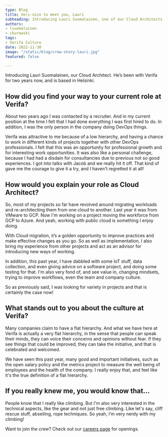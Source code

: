 ```yaml
---
type: Blog
title: Veri-nice to meet you, Lauri
subheading: Introducing Lauri Suomalainen, one of our Cloud Architects.
authors:
- lsuomalainen
- ckurowski
tags:
- Verifa Culture
date: 2022-11-30
image: "/static/blog/crew-story-lauri.jpg"
featured: false

---
```


Introducing Lauri Suomalainen, our Cloud Architect. He’s been with Verifa for two years now, and is based in Helsinki.

## How did you find your way to your current role at Verifa?

About two years ago I was contacted by a recruiter. And in my current position at the time I felt that I had done everything I was first hired to do. In addition, I was the only person in the company doing DevOps things.

Verifa was attractive to me because of a low hierarchy, and having a chance to work in different kinds of projects together with other DevOps professionals. I felt that this was an opportunity for professional growth and for interesting work opportunities. It was also like a personal challenge, because I had had a disdain for consultancies due to previous not so good experiences. I got into talks with Jacob and we really hit it off. That kind of gave me the courage to give it a try, and I haven't regretted it at all!

## How would you explain your role as Cloud Architect?

So, most of my projects so far have revolved around migrating workloads and re-architecting them from one cloud to another. Last year it was from VMware to GCP. Now I'm working on a project moving the workforce from GCP to Azure. And yeah, working with public cloud is something I enjoy doing.

With Cloud migration, it’s a golden opportunity to improve practices and make effective changes as you go. So as well as implementation, I also bring my experience from other projects and act as an advisor for introducing new ways of working.

In addition, this past year, I have dabbled with some IoT stuff, data collection, and even giving advice on a software project, and doing some testing for that. I'm also very fond of, and see value in, changing mindsets, trying to improve workflows, even the team and company culture.

So as previously said, I was looking for variety in projects and that is certainly the case now!

## What stands out to you about the culture at Verifa?

Many companies claim to have a flat hierarchy. And what we have here at Verifa is actually a very flat hierarchy, in the sense that people can speak their minds, they can voice their concerns and opinions without fear. If they see things that could be improved, they can take the initiative, and that is celebrated and welcomed.

We have seen this past year, many good and important initiatives, such as the open salary policy and the metrics project to measure the well being of employees and the health of the company. I really enjoy that, and feel like it's the true definition of a flat hierarchy.

## If you really knew me, you would know that…

People know that I really like climbing. But I'm also very interested in the technical aspects, like the gear and not just free climbing. Like let's say, cliff rescue stuff, abseiling, rope techniques. So yeah, I’m very nerdy with my climbing!

Want to join the crew? Check out our [careers page](https://verifa.io/careers/) for openings.
